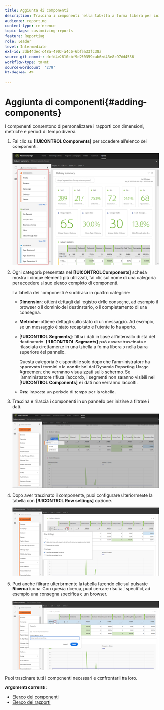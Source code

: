 ```yaml
---
title: Aggiunta di componenti
description: Trascina i componenti nella tabella a forma libera per iniziare a filtrare i dati e creare il rapporto.
audience: reporting
content-type: reference
topic-tags: customizing-reports
feature: Reporting
role: Leader
level: Intermediate
exl-id: 3db44dec-c48a-4903-a4c6-6bfea33fc38a
source-git-commit: dcfd4e2610cbf9d250359cab6ed43e8c97dd4536
workflow-type: tm+mt
source-wordcount: '279'
ht-degree: 4%

---
```


# Aggiunta di componenti{#adding-components}

I componenti consentono di personalizzare i rapporti con dimensioni, metriche e periodi di tempo diversi.

1. Fai clic su **[!UICONTROL Components]** per accedere all’elenco dei componenti.

   ![](assets/dynamic_report_components.png)

1. Ogni categoria presentata nel **[!UICONTROL Components]** scheda mostra i cinque elementi più utilizzati, fai clic sul nome di una categoria per accedere al suo elenco completo di componenti.

   La tabella dei componenti è suddivisa in quattro categorie:

   * **Dimension**: ottieni dettagli dal registro delle consegne, ad esempio il browser o il dominio del destinatario, o il completamento di una consegna.
   * **Metriche**: ottiene dettagli sullo stato di un messaggio. Ad esempio, se un messaggio è stato recapitato e l’utente lo ha aperto.
   * **[!UICONTROL Segments]**: filtra i dati in base all’intervallo di età del destinatario. **[!UICONTROL Segments]** può essere trascinata e rilasciata direttamente in una tabella a forma libera o nella barra superiore del pannello.

     Questa categoria è disponibile solo dopo che l’amministratore ha approvato i termini e le condizioni del Dynamic Reporting Usage Agreement che verranno visualizzati sullo schermo. Se l’amministratore rifiuta l’accordo, i segmenti non saranno visibili nel **[!UICONTROL Components]** e i dati non verranno raccolti.

   * **Ora**: imposta un periodo di tempo per la tabella.

1. Trascina e rilascia i componenti in un pannello per iniziare a filtrare i dati.

   ![](assets/dynamic_report_components_2.png)

1. Dopo aver trascinato il componente, puoi configurare ulteriormente la tabella con **[!UICONTROL Row settings]** opzione.

   ![](assets/dynamic_report_components_3.png)

1. Puoi anche filtrare ulteriormente la tabella facendo clic sul pulsante **Ricerca** icona. Con questa ricerca, puoi cercare risultati specifici, ad esempio una consegna specifica o un browser.

   ![](assets/dynamic_report_components_4.png)

Puoi trascinare tutti i componenti necessari e confrontarli tra loro.

**Argomenti correlati:**

* [Elenco dei componenti](../../reporting/using/list-of-components.md)
* [Elenco dei rapporti](../../reporting/using/defining-the-report-period.md)
